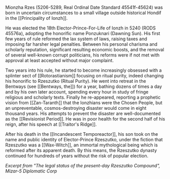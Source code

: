 Mionzha Rzes (5206-5289, Real Ordinal Date Standard 45541f-45624) was born in uncertain circumstances to a small village outside historical Hondif in the [[Principality of Ionzh]].

He was elected the 18th Elector-Prince-For-Life of Ionzh in 5240 (RODS 45576a), adopting the honorific name Ponzuknari (Dawning Sun). His first few years of rule reformed the lax system of laws, raising taxes and imposing far harsher legal penalties. Between his personal charisma and scholarly reputation, significant resulting economic boosts, and the removal of several well-known corrupt politicians, his reforms were if not met with approval at least accepted without major complaint.

Two years into his rule, he started to become increasingly obsessed with a splinter sect of [[Rotorastianism]] focusing on ritual purity, indeed changing his honorific to Rzeszutko (Ritual Purity). He went into retreat in the Bentways (see [[Bentways, the]]) for a year, bathing dozens of times a day and by his own later account, spending every hour in study of fringe religious and scholarly texts. Finally he re-appeared, reporting a prophetic vision from [[Zan-Taranth]] that the Ionzhians were the Chosen People, but an unpreventable, cosmos-destroying disaster would come in eight thousand years. His attempts to prevent the disaster are well-documented as the [[Revisionist Period]]. He was in poor health for the second half of his reign, after his speech at [[Traitor's Ridge]].

After his death in the [[Incandescent Temporeactor]], his son took on the name and public identity of Elector-Prince Rzeszutko, under the fiction that Rzeszutko was a [[Wax-Witch]], an immortal mythological being which is reformed after its apparent death. By this means, the Rzeszutko dynasty continued for hundreds of years without the risk of popular election.

*Excerpt from "The legal status of the present-day Rzeszutko Compound", Mizar-5 Diplomatic Corp*
